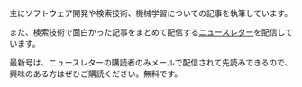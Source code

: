 主にソフトウェア開発や検索技術、機械学習についての記事を執筆しています。

また、検索技術で面白かった記事をまとめて配信する[ニュースレター](https://searchengineeringnewsletter.substack.com/)を配信しています。

最新号は、ニュースレターの購読者のみメールで配信されて先読みできるので、興味のある方はぜひご購読ください。無料です。
